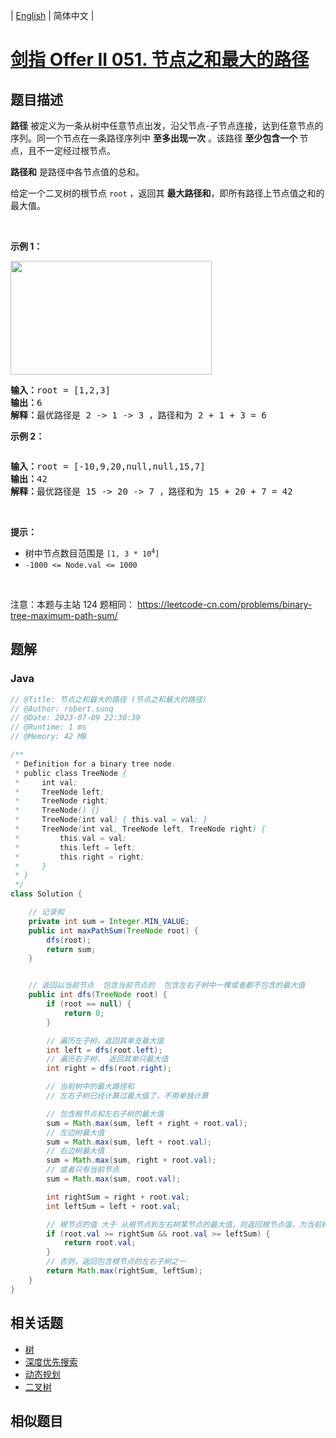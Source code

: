 
| [English](README_EN.md) | 简体中文 |

# [剑指 Offer II 051. 节点之和最大的路径](https://leetcode.cn//problems/jC7MId/)

## 题目描述

<p><strong>路径</strong> 被定义为一条从树中任意节点出发，沿父节点-子节点连接，达到任意节点的序列。同一个节点在一条路径序列中 <strong>至多出现一次</strong> 。该路径<strong> 至少包含一个 </strong>节点，且不一定经过根节点。</p>

<p><strong>路径和</strong> 是路径中各节点值的总和。</p>

<p>给定一个二叉树的根节点 <code>root</code> ，返回其 <strong>最大路径和</strong>，即所有路径上节点值之和的最大值。</p>

<p>&nbsp;</p>

<p><strong>示例 1：</strong></p>

<p><img alt="" src="https://assets.leetcode.com/uploads/2020/10/13/exx1.jpg" style="width: 322px; height: 182px;" /></p>

<pre>
<strong>输入：</strong>root = [1,2,3]
<strong>输出：</strong>6
<strong>解释：</strong>最优路径是 2 -&gt; 1 -&gt; 3 ，路径和为 2 + 1 + 3 = 6</pre>

<p><strong>示例 2：</strong></p>

<p><img alt="" src="https://assets.leetcode.com/uploads/2020/10/13/exx2.jpg" /></p>

<pre>
<strong>输入：</strong>root = [-10,9,20,null,null,15,7]
<strong>输出：</strong>42
<strong>解释：</strong>最优路径是 15 -&gt; 20 -&gt; 7 ，路径和为 15 + 20 + 7 = 42
</pre>

<p>&nbsp;</p>

<p><strong>提示：</strong></p>

<ul>
	<li>树中节点数目范围是 <code>[1, 3 * 10<sup>4</sup>]</code></li>
	<li><code>-1000 &lt;= Node.val &lt;= 1000</code></li>
</ul>

<p>&nbsp;</p>

<p><meta charset="UTF-8" />注意：本题与主站 124&nbsp;题相同：&nbsp;<a href="https://leetcode-cn.com/problems/binary-tree-maximum-path-sum/">https://leetcode-cn.com/problems/binary-tree-maximum-path-sum/</a></p>


## 题解


### Java

```Java
// @Title: 节点之和最大的路径 (节点之和最大的路径)
// @Author: robert.sunq
// @Date: 2023-07-09 22:30:39
// @Runtime: 1 ms
// @Memory: 42 MB

/**
 * Definition for a binary tree node.
 * public class TreeNode {
 *     int val;
 *     TreeNode left;
 *     TreeNode right;
 *     TreeNode() {}
 *     TreeNode(int val) { this.val = val; }
 *     TreeNode(int val, TreeNode left, TreeNode right) {
 *         this.val = val;
 *         this.left = left;
 *         this.right = right;
 *     }
 * }
 */
class Solution {

    // 记录和
    private int sum = Integer.MIN_VALUE;
    public int maxPathSum(TreeNode root) {
        dfs(root);
        return sum;
    }


    // 返回以当前节点  包含当前节点的  包含左右子树中一棵或者都不包含的最大值
    public int dfs(TreeNode root) {
        if (root == null) {
            return 0;
        }

        // 遍历左子树，返回其单支最大值
        int left = dfs(root.left);
        // 遍历右子树， 返回其单只最大值
        int right = dfs(root.right);

        // 当前树中的最大路径和
        // 左右子树已经计算过最大值了，不用单独计算

        // 包含根节点和左右子树的最大值
        sum = Math.max(sum, left + right + root.val);
        // 左边树最大值
        sum = Math.max(sum, left + root.val);
        // 右边树最大值
        sum = Math.max(sum, right + root.val);
        // 或者只有当前节点
        sum = Math.max(sum, root.val);

        int rightSum = right + root.val;
        int leftSum = left + root.val;

        // 根节点的值 大于 从根节点到左右树某节点的最大值，则返回根节点值，为当前树的单支最大值
        if (root.val >= rightSum && root.val >= leftSum) {
            return root.val;
        }
        // 否则，返回包含根节点的左右子树之一
        return Math.max(rightSum, leftSum);
    }
}
```



## 相关话题

- [树](https://leetcode.cn//tag/tree)
- [深度优先搜索](https://leetcode.cn//tag/depth-first-search)
- [动态规划](https://leetcode.cn//tag/dynamic-programming)
- [二叉树](https://leetcode.cn//tag/binary-tree)

## 相似题目




